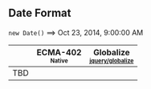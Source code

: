 ## Date Format

`new Date()` ⟹ Oct 23, 2014, 9:00:00 AM

| | ECMA-402<br><sub><sup>Native</sup></sub> | Globalize<br><sub><sup>[jquery/globalize][]</sup></sub> |
| --- | --- | --- |
| TBD | | |

[jquery/globalize]: https://github.com/jquery/globalize/
